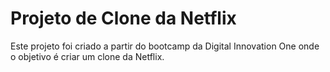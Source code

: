 # Projeto de Clone da Netflix

Este projeto foi criado a partir do bootcamp da Digital Innovation One onde o objetivo é criar um clone da Netflix.
